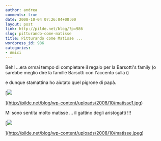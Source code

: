 ```yaml
---
author: andrea
comments: true
date: 2008-10-04 07:26:04+00:00
layout: post
link: http://pilde.net/blog/?p=986
slug: pitturando-come-matisse
title: Pitturando come Matisse ...
wordpress_id: 986
categories:
- Amici
---
```


Beh! ...era ormai tempo di completare il regalo per la Barsotti's family (o sarebbe meglio dire la famille Barsotti con l'accento sulla i)


 e dunque stamattina ho aiutato quel pigrone di papà.

[![](http://pilde.net/blog/wp-content/uploads/2008/10/matisse1.jpg)


](http://pilde.net/blog/wp-content/uploads/2008/10/matisse1.jpg)




Mi sono sentita molto matisse ... il gattino degli aristogatti !!!

[![](http://pilde.net/blog/wp-content/uploads/2008/10/matisse.jpeg)


](http://pilde.net/blog/wp-content/uploads/2008/10/matisse.jpeg)



